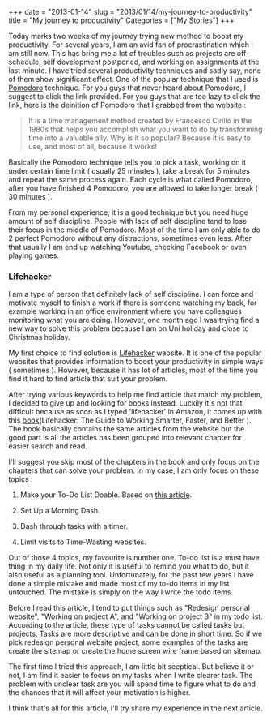 +++
date = "2013-01-14"
slug = "2013/01/14/my-journey-to-productivity"
title = "My journey to productivity"
Categories = ["My Stories"]
+++

Today marks two weeks of my journey trying new method to boost my productivity. For several years, I am an avid fan of procrastination which I am still now. This has bring me a lot of troubles such as projects are off-schedule, self development postponed, and working on assignments at the last minute. I have tried several productivity techniques and sadly say, none of them show significant effect. One of the popular technique that I used is [Pomodoro](http://www.pomodorotechnique.com/) technique. For you guys that never heard about Pomodoro, I suggest to click the link provided. For you guys that are too lazy to click the link, here is the deinition of Pomodoro that I grabbed from the website :


> It is a time management method created by Francesco Cirillo in the 1980s that helps you accomplish what you want to do by transforming time into a valuable ally. Why is it so popular? Because it is easy to use, and most of all, because it works!


Basically the Pomodoro technique tells you to pick a task, working on it under certain time limit ( usually 25 minutes ), take a break for 5 minutes and repeat the same process again. Each cycle is what called Pomodoro, after you have finished 4 Pomodoro, you are allowed to take longer break ( 30 minutes ).

From my personal experience, it is a good technique but you need huge amount of self discipline. People with lack of self discipline tend to lose their focus in the middle of Pomodoro. Most of the time I am only able to do 2 perfect Pomodoro without any distractions, sometimes even less. After that usually I am end up watching Youtube, checking Facebook or even playing games.


### Lifehacker


I am a type of person that definitely lack of self discipline. I can force and motivate myself to finish a work if there is someone watching my back, for example working in an office environment where you have colleagues monitoring what you are doing. However, one month ago I was trying find a new way to solve this problem because I am on Uni holiday and close to Christmas holiday.

My first choice to find solution is [Lifehacker](http://www.lifehacker.com.au/) website. It is one of the popular websites that provides information to boost your productivity in simple ways ( sometimes ). However, because it has lot of articles, most of the time you find it hard to find article that suit your problem.

After trying various keywords to help me find article that match my problem, I decided to give up and looking for books instead. Luckily it's not that difficult because as soon as I typed 'lifehacker' in Amazon, it comes up with this [book](http://www.amazon.com/Lifehacker-Working-Smarter-Faster-ebook/dp/B0055AUGG8/ref=sr_1_2?ie=UTF8&qid=1357975024&sr=8-2&keywords=lifehacker)(Lifehacker: The Guide to Working Smarter, Faster, and Better ). The book basically contains the same articles from the website but the good part is all the articles has been grouped into relevant chapter for easier search and read.

I'll suggest you skip most of the chapters in the book and only focus on the chapters that can solve your problem. In my case, I am only focus on these topics :

  1. Make your To-Do List Doable. Based on [this article](http://lifehacker.com/270404/how-to-make-your-to+do-list-doable).
	
  2. Set Up a Morning Dash.
	
  3. Dash through tasks with a timer.
	
  4. Limit visits to Time-Wasting websites.

Out of those 4 topics, my favourite is number one. To-do list is a must have thing in my daily life. Not only it is useful to remind you what to do, but it also useful as a planning tool. Unfortunately, for the past few years I have done a simple mistake and made most of my to-do items in my list untouched. The mistake is simply on the way I write the todo items.

Before I read this article, I tend to put things such as "Redesign personal website", "Working on project A", and "Working on project B" in my todo list. According to the article, these type of tasks cannot be called tasks but projects. Tasks are more descriptive and can be done in short time. So if we pick redesign personal website project, some examples of the tasks are create the sitemap or create the home screen wire frame based on sitemap.

The first time I tried this approach, I am little bit sceptical. But believe it or not, I am find it easier to focus on my tasks when I write clearer task. The problem with unclear task are you will spend time to figure what to do and the chances that it will affect your motivation is higher.

I think that's all for this article, I'll try share my experience in the next article.
